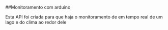 ##Monitoramento com arduino

Esta API foi criada para que haja o monitoramento de em tempo real de um lago e do clima ao redor dele